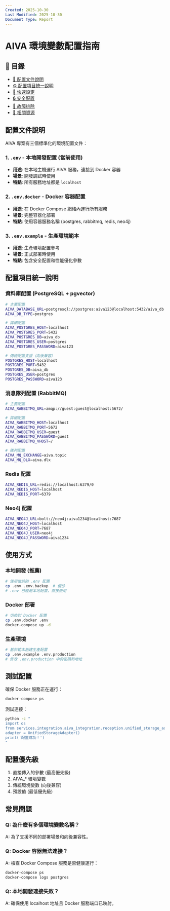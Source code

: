 ```yaml
---
Created: 2025-10-30
Last Modified: 2025-10-30
Document Type: Report
---
```


# AIVA 環境變數配置指南

## 📑 目錄

- [📁 配置文件說明](#-配置文件說明)
- [⚙️ 配置項目統一說明](#-配置項目統一說明)
- [🚀 快速設定](#-快速設定)
- [🔒 安全配置](#-安全配置)
- [🐛 故障排除](#-故障排除)
- [🔗 相關資源](#-相關資源)

## 配置文件說明

AIVA 專案有三個標準化的環境配置文件：

### 1. `.env` - 本地開發配置 (當前使用)
- **用途**: 在本地主機運行 AIVA 服務，連接到 Docker 容器
- **場景**: 開發調試時使用
- **特點**: 所有服務地址都是 `localhost`

### 2. `.env.docker` - Docker 容器配置
- **用途**: 在 Docker Compose 網絡內運行所有服務
- **場景**: 完整容器化部署
- **特點**: 使用容器服務名稱 (postgres, rabbitmq, redis, neo4j)

### 3. `.env.example` - 生產環境範本
- **用途**: 生產環境配置參考
- **場景**: 正式部署時使用
- **特點**: 包含安全配置和性能優化參數

## 配置項目統一說明

### 資料庫配置 (PostgreSQL + pgvector)
```bash
# 主要配置
AIVA_DATABASE_URL=postgresql://postgres:aiva123@localhost:5432/aiva_db
AIVA_DB_TYPE=postgres

# 詳細配置
AIVA_POSTGRES_HOST=localhost
AIVA_POSTGRES_PORT=5432
AIVA_POSTGRES_DB=aiva_db
AIVA_POSTGRES_USER=postgres
AIVA_POSTGRES_PASSWORD=aiva123

# 傳統配置支援（向後兼容）
POSTGRES_HOST=localhost
POSTGRES_PORT=5432
POSTGRES_DB=aiva_db
POSTGRES_USER=postgres
POSTGRES_PASSWORD=aiva123
```

### 消息隊列配置 (RabbitMQ)
```bash
# 主要配置
AIVA_RABBITMQ_URL=amqp://guest:guest@localhost:5672/

# 詳細配置
AIVA_RABBITMQ_HOST=localhost
AIVA_RABBITMQ_PORT=5672
AIVA_RABBITMQ_USER=guest
AIVA_RABBITMQ_PASSWORD=guest
AIVA_RABBITMQ_VHOST=/

# 隊列配置
AIVA_MQ_EXCHANGE=aiva.topic
AIVA_MQ_DLX=aiva.dlx
```

### Redis 配置
```bash
AIVA_REDIS_URL=redis://localhost:6379/0
AIVA_REDIS_HOST=localhost
AIVA_REDIS_PORT=6379
```

### Neo4j 配置
```bash
AIVA_NEO4J_URL=bolt://neo4j:aiva1234@localhost:7687
AIVA_NEO4J_HOST=localhost
AIVA_NEO4J_PORT=7687
AIVA_NEO4J_USER=neo4j
AIVA_NEO4J_PASSWORD=aiva1234
```

## 使用方式

### 本地開發 (推薦)
```bash
# 使用當前的 .env 配置
cp .env .env.backup  # 備份
# .env 已經是本地配置，直接使用
```

### Docker 部署
```bash
# 切換到 Docker 配置
cp .env.docker .env
docker-compose up -d
```

### 生產環境
```bash
# 基於範本創建生產配置
cp .env.example .env.production
# 修改 .env.production 中的密碼和地址
```

## 測試配置
確保 Docker 服務正在運行：
```bash
docker-compose ps
```

測試連接：
```bash
python -c "
import os
from services.integration.aiva_integration.reception.unified_storage_adapter import UnifiedStorageAdapter
adapter = UnifiedStorageAdapter()
print('配置成功！')
"
```

## 配置優先級
1. 直接傳入的參數 (最高優先級)
2. AIVA_* 環境變數
3. 傳統環境變數 (向後兼容)
4. 預設值 (最低優先級)

## 常見問題

### Q: 為什麼有多個環境變數名稱？
A: 為了支援不同的部署場景和向後兼容性。

### Q: Docker 容器無法連接？
A: 檢查 Docker Compose 服務是否健康運行：
```bash
docker-compose ps
docker-compose logs postgres
```

### Q: 本地開發連接失敗？
A: 確保使用 localhost 地址且 Docker 服務端口已映射。